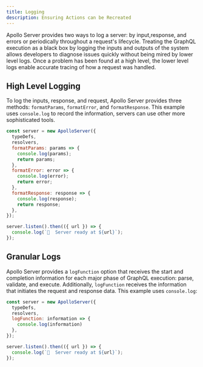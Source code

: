 ```yaml
---
title: Logging
description: Ensuring Actions can be Recreated
---
```


Apollo Server provides two ways to log a server: by input,response, and errors or periodically throughout a request's lifecycle. Treating the GraphQL execution as a black box by logging the inputs and outputs of the system allows developers to diagnose issues quickly without being mired by lower level logs. Once a problem has been found at a high level, the lower level logs enable accurate tracing of how a request was handled.

## High Level Logging

To log the inputs, response, and request, Apollo Server provides three methods: `formatParams`, `formatError`, and `formatResponse`. This example uses `console.log` to record the information, servers can use other more sophisticated tools.

```js
const server = new ApolloServer({
  typeDefs,
  resolvers,
  formatParams: params => {
    console.log(params);
    return params;
  },
  formatError: error => {
    console.log(error);
    return error;
  },
  formatResponse: response => {
    console.log(response);
    return response;
  },
});

server.listen().then(({ url }) => {
  console.log(`🚀  Server ready at ${url}`);
});
```

## Granular Logs

Apollo Server provides a `logFunction` option that receives the start and completion information for each major phase of GraphQL execution: parse, validate, and execute. Additionally, `logFunction` receives the information that initiates the request and response data. This example uses `console.log`:

```js
const server = new ApolloServer({
  typeDefs,
  resolvers,
  logFunction: information => {
    console.log(information)
  },
});

server.listen().then(({ url }) => {
  console.log(`🚀  Server ready at ${url}`);
});
```

